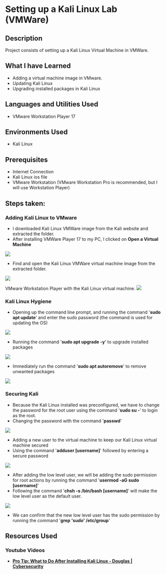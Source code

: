 <h1>Setting up a Kali Linux Lab (VMWare)</h1>


<h2>Description</h2>
Project consists of setting up a Kali Linux Virtual Machine in VMWare.
<br/>

<h2>What I have Learned</h2>

- Adding a virtual machine image in VMware.
- Updating Kali Linux
- Upgrading installed packages in Kali Linux

<h2>Languages and Utilities Used</h2>

- VMware Workstation Player 17

<h2>Environments Used </h2>

- Kali Linux

<h2>Prerequisites</h2>

- Internet Connection
- Kali Linux ios file
- VMware Workstation (VMware Workstation Pro is recommended, but I will use Workstation Player)

<h2>Steps taken:</h2>

<h3>Adding Kali Linux to VMware</h3>

- I downloaded Kali Linux VMWare image from the Kali website and extracted the folder.
- After installing VMWare Player 17 to my PC, I clicked on <b>Open a Virtual Machine</b>
<img src='https://i.imgur.com/6ZzjkQY.png'>

- Find and open the Kali Linux VMWare virtual machine image from the extracted folder.
<img src='https://i.imgur.com/QMN2Ud6.png'>

VMware Workstation Player with the Kali Linux virtual machine.
<img src='https://i.imgur.com/LnxW6FQ.png'>

<h3>Kali Linux Hygiene</h3>

- Opening up the command line prompt, and running the command '<b>sudo apt update</b>' and enter the sudo password (the command is used for updating the OS) 
<img src='https://i.imgur.com/u9JOs37.png'>

- Running the command '<b>sudo apt upgrade -y</b>' to upgrade installed packages
<img src='https://i.imgur.com/Bpg7fpb.png'>

- Immediately run the command '<b>sudo apt autoremove</b>' to remove unwanted packages
<img src='https://i.imgur.com/H8o73xQ.png'>

<h3>Securing Kali</h3>

- Because the Kali Linux installed was preconfigured, we have to change the password for the root user using the command '<b>sudo su -</b>' to login as the root.
- Changing the password with the command '<b>passwd</b>'
<img src='https://i.imgur.com/9A3TUIN.png'>

- Adding a new user to the virtual machine to keep our Kali Linux virtual machine secured
- Using the command '<b>adduser [username]</b>' followed by entering a secure password
 <img src='https://i.imgur.com/7jS9E9e.png'>

- After adding the low level user, we will be adding the sudo permission for root actions by running the command '<b>usermod -aG sudo [username]</b>'
- Following the command '<b>chsh -s /bin/bash [username]</b>' will make the low level user as the default user.
<img src='https://i.imgur.com/UGRnL0x.png'>

- We can confirm that the new low level user has the sudo permission by running the command '<b>grep 'sudo' /etc/group</b>'

<h2>Resources Used</h2>

<h3>Youtube Videos</h3>

- <a href='https://www.youtube.com/watch?v=Vos7DCTqvSM'><b>Pro Tip: What to Do After Installing Kali Linux - Douglas | Cybersecurity</b></a>


<!--
 ```diff
- text in red
+ text in green
! text in orange
# text in gray
@@ text in purple (and bold)@@
```

